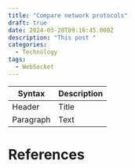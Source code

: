 ```yaml
---
title: "Compare network protocols"
draft: true
date: 2024-03-20T09:16:45.000Z
description: "This post "
categories:
  - Technology
tags:
  - WebSocket
---
```


| Syntax      | Description |
| ----------- | ----------- |
| Header      | Title       |
| Paragraph   | Text        |

# References

